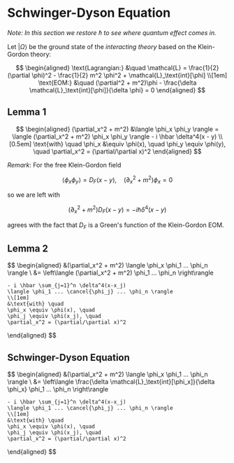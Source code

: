 # Schwinger-Dyson Equation

*Note: In this section we restore $\hbar$ to see where quantum effect comes in.*

Let $|\Omega\rangle$ be the ground state of the *interacting theory* based on the Klein-Gordon theory:

$$
\begin{aligned}
    \text{Lagrangian:} &\quad
    \mathcal{L} = \frac{1}{2} (\partial \phi)^2 
    - \frac{1}{2} m^2 \phi^2
    + \mathcal{L}_\text{int}[\phi]
    \\[1em]
    \text{EOM:} &\quad 
    (\partial^2 + m^2)\phi 
    - \frac{\delta \mathcal{L}_\text{int}[\phi]}{\delta \phi}
    = 0
\end{aligned}
$$

## Lemma 1

$$
\begin{aligned}
    (\partial_x^2 + m^2) 
    &\langle \phi_x \phi_y \rangle
    = \langle (\partial_x^2 + m^2) \phi_x \phi_y \rangle
    - i \hbar \delta^4(x - y)
    \\[0.5em]
    \text{with} \quad
    \phi_x &\equiv \phi(x), \quad
    \phi_y \equiv \phi(y), \quad
    \partial_x^2 = (\partial/\partial x)^2
\end{aligned}
$$

*Remark*: For the free Klein-Gordon field

$$
\langle \phi_x \phi_y \rangle =  D_F(x - y), \quad
(\partial_x^2 + m^2) \phi_x = 0
$$

so we are left with

$$
(\partial_x^2 + m^2) D_F(x - y)
= - i \hbar \delta^4(x - y)
$$

agrees with the fact that $D_F$ is a Green's function of the Klein-Gordon EOM. 

## Lemma 2

$$
\begin{aligned}
    &(\partial_x^2 + m^2) 
    \langle \phi_x \phi_1 ... \phi_n \rangle
    \\
    &= \left\langle 
        (\partial_x^2 + m^2)
        \phi_1 ... \phi_n
    \right\rangle
    
    - i \hbar \sum_{j=1}^n \delta^4(x-x_j)
    \langle \phi_1 ... \cancel{\phi_j} ... \phi_n \rangle
    \\[1em]
    &\text{with} \quad
    \phi_x \equiv \phi(x), \quad
    \phi_j \equiv \phi(x_j), \quad
    \partial_x^2 = (\partial/\partial x)^2
\end{aligned}
$$

## Schwinger-Dyson Equation

$$
\begin{aligned}
    &(\partial_x^2 + m^2) 
    \langle \phi_x \phi_1 ... \phi_n \rangle
    \\
    &= \left\langle 
        \frac{\delta \mathcal{L}_\text{int}[\phi_x]}{\delta \phi_x}
        \phi_1 ... \phi_n
    \right\rangle
    
    - i \hbar \sum_{j=1}^n \delta^4(x-x_j)
    \langle \phi_1 ... \cancel{\phi_j} ... \phi_n \rangle
    \\[1em]
    &\text{with} \quad
    \phi_x \equiv \phi(x), \quad
    \phi_j \equiv \phi(x_j), \quad
    \partial_x^2 = (\partial/\partial x)^2
\end{aligned}
$$

